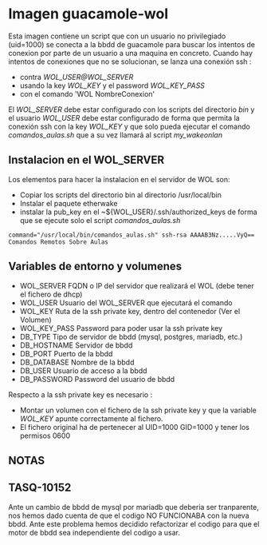 # Imagen guacamole-wol

Esta imagen contiene un script que con un usuario no privilegiado (uid=1000) se conecta a la bbdd de guacamole para buscar los intentos de conexion por parte de un usuario a una maquina en concreto.
Cuando hay intentos de conexiones que no se solucionan, se lanza una conexión ssh :

- contra *WOL_USER@WOL_SERVER*
- usando la key *WOL_KEY* y el password *WOL_KEY_PASS*
- con el comando 'WOL NombreConexion'

El *WOL_SERVER* debe estar configurado con los scripts del directorio *bin* y el usuario *WOL_USER* debe estar configurado de forma que permita la conexión ssh con la key *WOL_KEY* y que solo pueda ejecutar el comando  *comandos_aulas.sh* que a su vez llamará al script *my_wakeonlan*

## Instalacion en el WOL_SERVER

Los elementos para hacer la instalacion en el servidor de WOL son:

- Copiar los scripts del directorio bin al directorio /usr/local/bin
- Instalar el paquete etherwake
- instalar la pub_key en el ~${WOL_USER}/.ssh/authorized_keys de forma que se ejecute solo el script *comandos_aulas.sh*

```data
command="/usr/local/bin/comandos_aulas.sh" ssh-rsa AAAAB3Nz.....VyQ== Comandos Remotos Sobre Aulas
```

## Variables de entorno y volumenes

- WOL_SERVER    FQDN o IP del servidor que realizará el WOL (debe tener el fichero de dhcp)
- WOL_USER      Usuario del WOL_SERVER que ejecutará el comando
- WOL_KEY       Ruta de la ssh private key, dentro del contenedor (Ver el Volumen)
- WOL_KEY_PASS  Password para poder usar la ssh private key
- DB_TYPE       Tipo de servidor de bbdd (mysql, postgres, mariadb, etc.)
- DB_HOSTNAME   Servidor de bbdd
- DB_PORT       Puerto de la bbdd
- DB_DATABASE   Nombre de la bbdd
- DB_USER       Usuario de acceso a la bbdd
- DB_PASSWORD   Password del usuario de bbdd

Respecto a la ssh private key es necesario :

- Montar un volumen con el fichero de la ssh private key y que la variable *WOL_KEY* apunte correctamente al fichero.
- El fichero original ha de pertenecer al UID=1000 GID=1000 y tener los permisos 0600

## NOTAS

## TASQ-10152

Ante un cambio de bbdd de mysql por mariadb que deberia ser tranparente, nos hemos dado cuenta de que el codigo NO FUNCIONABA con la nueva bbdd. Ante este problema hemos decidido refactorizar el codigo para que el motor de bbdd sea independiente del codigo a usar.
